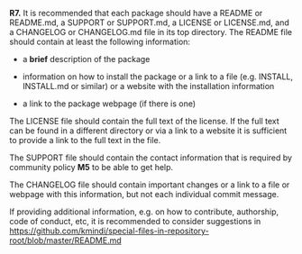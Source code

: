 **R7.** It is recommended that each package should have a README or README.md, a SUPPORT or SUPPORT.md, a LICENSE or LICENSE.md, and a CHANGELOG or CHANGELOG.md file in its top directory.
The README file should contain at least the following information:

- a **brief** description of the package

- information on how to install the package or a link to a file (e.g. INSTALL, INSTALL.md or similar) or a website with the installation information

- a link to the package webpage (if there is one)

The LICENSE file should contain the full text of the license. If the full text can be found in a different directory or via a link to a website it is sufficient to provide a link to the full text in the file.

The SUPPORT file should contain the contact information that is required by community policy **M5** to be able to get help.

The CHANGELOG file should contain important changes or a link to a file or webpage with this information, but not each individual commit message.

If providing additional information, e.g. on how to contribute, authorship, code of conduct, etc, it is recommended to consider suggestions in https://github.com/kmindi/special-files-in-repository-root/blob/master/README.md 
